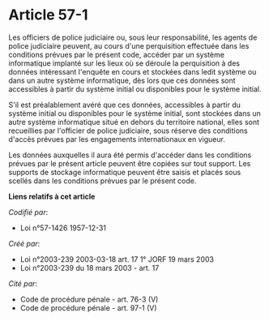 # Article 57-1

Les officiers de police judiciaire ou, sous leur responsabilité, les agents de police judiciaire peuvent, au cours d'une
perquisition effectuée dans les conditions prévues par le présent code, accéder par un système informatique implanté sur les
lieux où se déroule la perquisition à des données intéressant l'enquête en cours et stockées dans ledit système ou dans un
autre système informatique, dès lors que ces données sont accessibles à partir du système initial ou disponibles pour le
système initial.

S'il est préalablement avéré que ces données, accessibles à partir du système initial ou disponibles pour le système initial,
sont stockées dans un autre système informatique situé en dehors du territoire national, elles sont recueillies par
l'officier de police judiciaire, sous réserve des conditions d'accès prévues par les engagements internationaux en vigueur.

Les données auxquelles il aura été permis d'accéder dans les conditions prévues par le présent article peuvent être copiées
sur tout support. Les supports de stockage informatique peuvent être saisis et placés sous scellés dans les conditions
prévues par le présent code.

**Liens relatifs à cet article**

_Codifié par_:

  - Loi n°57-1426 1957-12-31

_Créé par_:

  - Loi n°2003-239 2003-03-18 art. 17 1° JORF 19 mars 2003
  - Loi n°2003-239 du 18 mars 2003 - art. 17

_Cité par_:

  - Code de procédure pénale - art. 76-3 (V)
  - Code de procédure pénale - art. 97-1 (V)
